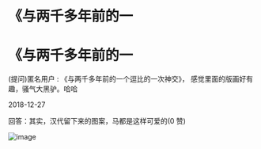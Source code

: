 # 《与两千多年前的一

# 《与两千多年前的一

(提问)匿名用户 : 《与两千多年前的一个逗比的一次神交》， 感觉里面的版画好有趣，骚气大黑驴。哈哈

2018-12-27

回答：其实，汉代留下来的图案，马都是这样可爱的(0 赞)

![image](img/Image_1241.png)